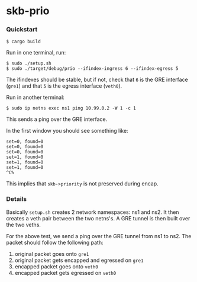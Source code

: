 # skb-prio

### Quickstart

```
$ cargo build
```

Run in one terminal, run:
```
$ sudo ./setup.sh
$ sudo ./target/debug/prio --ifindex-ingress 6 --ifindex-egress 5
```

The ifindexes should be stable, but if not, check that `6` is the
GRE interface (`gre1`) and that `5` is the egress interface (`veth0`).

Run in another terminal:
```
$ sudo ip netns exec ns1 ping 10.99.0.2 -W 1 -c 1
```

This sends a ping over the GRE interface.

In the first window you should see something like:
```
set=0, found=0
set=0, found=0
set=0, found=0
set=1, found=0
set=1, found=0
set=1, found=0
^C%

```

This implies that `skb->priority` is not preserved during encap.

### Details

Basically `setup.sh` creates 2 network namespaces: ns1 and ns2.
It then creates a veth pair between the two netns's. A GRE tunnel
is then built over the two veths.

For the above test, we send a ping over the GRE tunnel from ns1
to ns2. The packet should follow the following path:

1. original packet goes onto `gre1`
2. original packet gets encapped and egressed on `gre1`
3. encapped packet goes onto `veth0`
4. encapped packet gets egressed on `veth0`
